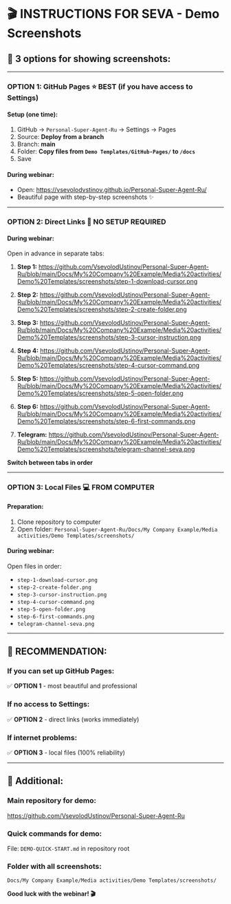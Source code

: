 # 🎬 INSTRUCTIONS FOR SEVA - Demo Screenshots

## 🎯 **3 options for showing screenshots:**

---

### **OPTION 1: GitHub Pages** ⭐ **BEST** (if you have access to Settings)

#### **Setup (one time):**
1. GitHub → `Personal-Super-Agent-Ru` → Settings → Pages
2. Source: **Deploy from a branch** 
3. Branch: **main**
4. Folder: **Copy files from `Demo Templates/GitHub-Pages/` to `/docs`**
5. Save

#### **During webinar:**
- Open: https://vsevolodvstinov.github.io/Personal-Super-Agent-Ru/
- Beautiful page with step-by-step screenshots ✨

---

### **OPTION 2: Direct Links** 🔗 **NO SETUP REQUIRED**

#### **During webinar:**
Open in advance in separate tabs:

1. **Step 1:** https://github.com/VsevolodUstinov/Personal-Super-Agent-Ru/blob/main/Docs/My%20Company%20Example/Media%20activities/Demo%20Templates/screenshots/step-1-download-cursor.png

2. **Step 2:** https://github.com/VsevolodUstinov/Personal-Super-Agent-Ru/blob/main/Docs/My%20Company%20Example/Media%20activities/Demo%20Templates/screenshots/step-2-create-folder.png

3. **Step 3:** https://github.com/VsevolodUstinov/Personal-Super-Agent-Ru/blob/main/Docs/My%20Company%20Example/Media%20activities/Demo%20Templates/screenshots/step-3-cursor-instruction.png

4. **Step 4:** https://github.com/VsevolodUstinov/Personal-Super-Agent-Ru/blob/main/Docs/My%20Company%20Example/Media%20activities/Demo%20Templates/screenshots/step-4-cursor-command.png

5. **Step 5:** https://github.com/VsevolodUstinov/Personal-Super-Agent-Ru/blob/main/Docs/My%20Company%20Example/Media%20activities/Demo%20Templates/screenshots/step-5-open-folder.png

6. **Step 6:** https://github.com/VsevolodUstinov/Personal-Super-Agent-Ru/blob/main/Docs/My%20Company%20Example/Media%20activities/Demo%20Templates/screenshots/step-6-first-commands.png

7. **Telegram:** https://github.com/VsevolodUstinov/Personal-Super-Agent-Ru/blob/main/Docs/My%20Company%20Example/Media%20activities/Demo%20Templates/screenshots/telegram-channel-seva.png

**Switch between tabs in order**

---

### **OPTION 3: Local Files** 💻 **FROM COMPUTER**

#### **Preparation:**
1. Clone repository to computer
2. Open folder: `Personal-Super-Agent-Ru/Docs/My Company Example/Media activities/Demo Templates/screenshots/`

#### **During webinar:**
Open files in order:
- `step-1-download-cursor.png`
- `step-2-create-folder.png` 
- `step-3-cursor-instruction.png`
- `step-4-cursor-command.png`
- `step-5-open-folder.png`
- `step-6-first-commands.png`
- `telegram-channel-seva.png`

---

## 🎪 **RECOMMENDATION:**

### **If you can set up GitHub Pages:**
✅ **OPTION 1** - most beautiful and professional

### **If no access to Settings:**
✅ **OPTION 2** - direct links (works immediately)

### **If internet problems:**
✅ **OPTION 3** - local files (100% reliability)

---

## 🚀 **Additional:**

### **Main repository for demo:**
https://github.com/VsevolodUstinov/Personal-Super-Agent-Ru

### **Quick commands for demo:**
File: `DEMO-QUICK-START.md` in repository root

### **Folder with all screenshots:**
`Docs/My Company Example/Media activities/Demo Templates/screenshots/`

**Good luck with the webinar! 🎬**